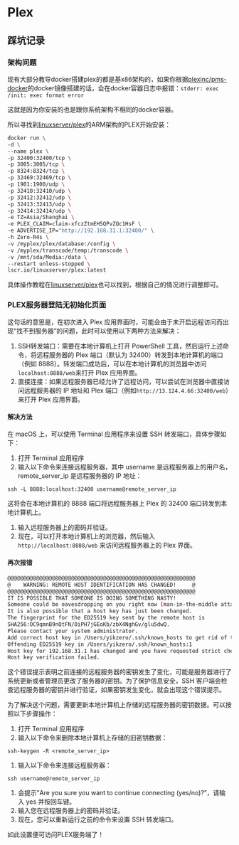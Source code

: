 # Plex

## 踩坑记录

### 架构问题

现有大部分教导docker搭建plex的都是基x86架构的，如果你根据[plexinc/pms-docker](https://hub.docker.com/r/plexinc/pms-docker/)的docker镜像搭建的话，会在docker容器日志中报错：`stderr: exec /init: exec format error`

这就是因为你安装的也是跟你系统架构不相同的docker容器。

所以寻找到[linuxserver/plex](https://hub.docker.com/r/linuxserver/plex)的ARM架构的PLEX开始安装：

```sh
docker run \
-d \
--name plex \
-p 32400:32400/tcp \
-p 3005:3005/tcp \
-p 8324:8324/tcp \
-p 32469:32469/tcp \
-p 1901:1900/udp \
-p 32410:32410/udp \
-p 32412:32412/udp \
-p 32413:32413/udp \
-p 32414:32414/udp \
-e TZ=Asia/Shanghai \
-e PLEX_CLAIM=claim-xfczZtmEH5QPvZQc1HsF \
-e ADVERTISE_IP="http://192.168.31.1:32400/" \
-h Zero-R4s \
-v /myplex/plex/database:/config \
-v /myplex/transcode/temp:/transcode \
-v /mnt/sda/Media:/data \
--restart unless-stopped \
lscr.io/linuxserver/plex:latest
```

具体操作教程在[linuxserver/plex](https://hub.docker.com/r/linuxserver/plex)也可以找到，根据自己的情况进行调整即可。

### PLEX服务器登陆无初始化页面

这句话的意思是，在初次进入 Plex 应用界面时，可能会由于未开启远程访问而出现“找不到服务器”的问题，此时可以使用以下两种方法来解决：

1. SSH转发端口：需要在本地计算机上打开 PowerShell 工具，然后运行上述命令，将远程服务器的 Plex 端口（默认为 32400）转发到本地计算机的端口（例如 8888）。转发端口成功后，可以在本地计算机的浏览器中访问`localhost:8888/web`来打开 Plex 应用界面。
2. 直接连接：如果远程服务器已经允许了远程访问，可以尝试在浏览器中直接访问远程服务器的 IP 地址和 Plex 端口（例如`http://13.124.4.66:32400/web`）来打开 Plex 应用界面。

#### 解决方法

在 macOS 上，可以使用 Terminal 应用程序来设置 SSH 转发端口，具体步骤如下：

1. 打开 Terminal 应用程序
2. 输入以下命令来连接远程服务器，其中 username 是远程服务器上的用户名，remote\_server\_ip 是远程服务器的 IP 地址：

`ssh -L 8888:localhost:32400 username@remote_server_ip`

这将会在本地计算机的 8888 端口将远程服务器上 Plex 的 32400 端口转发到本地计算机上。

1. 输入远程服务器上的密码并验证。
2. 现在，可以打开本地计算机上的浏览器，然后输入 `http://localhost:8888/web` 来访问远程服务器上的 Plex 界面。

#### 再次报错

```sh
@@@@@@@@@@@@@@@@@@@@@@@@@@@@@@@@@@@@@@@@@@@@@@@@@@@@@@@@@@@
@    WARNING: REMOTE HOST IDENTIFICATION HAS CHANGED!     @
@@@@@@@@@@@@@@@@@@@@@@@@@@@@@@@@@@@@@@@@@@@@@@@@@@@@@@@@@@@
IT IS POSSIBLE THAT SOMEONE IS DOING SOMETHING NASTY!
Someone could be eavesdropping on you right now (man-in-the-middle attack)!
It is also possible that a host key has just been changed.
The fingerprint for the ED25519 key sent by the remote host is
SHA256:OC9qmnB9nQtFN/OiPH7jGEoKb/zbX4NghGv/glu5dwQ.
Please contact your system administrator.
Add correct host key in /Users/yikzero/.ssh/known_hosts to get rid of this message.
Offending ED25519 key in /Users/yikzero/.ssh/known_hosts:1
Host key for 192.168.31.1 has changed and you have requested strict checking.
Host key verification failed.
```

这个错误提示表明之前连接的远程服务器的密钥发生了变化，可能是服务器进行了系统更新或者管理员更改了服务器的密钥。为了保护信息安全，SSH 客户端会检查远程服务器的密钥并进行验证，如果密钥发生变化，就会出现这个错误提示。

为了解决这个问题，需要更新本地计算机上存储的远程服务器的密钥数据。可以按照以下步骤操作：

1. 打开 Terminal 应用程序
2. 输入以下命令来删除本地计算机上存储的旧密钥数据：

`ssh-keygen -R <remote_server_ip>`

1. 输入以下命令来连接远程服务器：

`ssh username@remote_server_ip`

1. 会提示”Are you sure you want to continue connecting (yes/no)?”，请输入 yes 并按回车键。
2. 输入您在远程服务器上的密码并验证。
3. 现在，您可以重新运行之前的命令来设置 SSH 转发端口。

如此设置便可访问PLEX服务端了！
